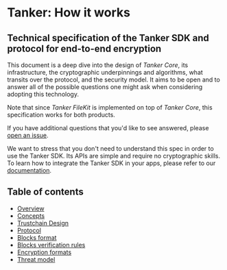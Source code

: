 # Tanker: How it works

## Technical specification of the Tanker SDK and protocol for end-to-end encryption

This document is a deep dive into the design of *Tanker Core*, its infrastructure, the cryptographic underpinnings and algorithms, what transits over the protocol, and the security model. It aims to be open and to answer all of the possible questions one might ask when considering adopting this technology.

Note that since *Tanker FileKit* is implemented on top of *Tanker Core*, this specification works for both products.

If you have additional questions that you'd like to see answered, please [open an issue](../../issues/new).

We want to stress that you don't need to understand this spec in order to use the Tanker SDK. Its APIs are simple and require no cryptographic skills. To learn how to integrate the Tanker SDK in your apps, please refer to our [documentation](https://tanker.io/docs).

## Table of contents

* [Overview](overview.md)
* [Concepts](concepts.md)
* [Trustchain Design](trustchain_design.md)
* [Protocol](protocol.md)
* [Blocks format](blocks_format.md)
* [Blocks verification rules](blocks_verification.md)
* [Encryption formats](encryption_formats.md)
* [Threat model](threat_model.md)
